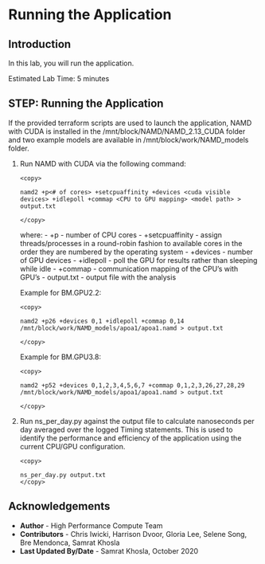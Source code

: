 # Running the Application

## Introduction
In this lab, you will run the application.

Estimated Lab Time: 5 minutes

## **STEP**: Running the Application

If the provided terraform scripts are used to launch the application, NAMD with CUDA is installed in the /mnt/block/NAMD/NAMD_2.13_CUDA folder and two example models are available in /mnt/block/work/NAMD_models folder.

1. Run NAMD with CUDA via the following command:

      ```
      <copy>

      namd2 +p<# of cores> +setcpuaffinity +devices <cuda visible devices> +idlepoll +commap <CPU to GPU mapping> <model path> > output.txt

      </copy>

      ```
      where:
         -  +p - number of CPU cores
         - +setcpuaffinity - assign threads/processes in a round-robin fashion to available cores in the order they are numbered by the operating system
         - +devices - number of GPU devices
         - +idlepoll - poll the GPU for results rather than sleeping while idle
         - +commap - communication mapping of the CPU’s with GPU’s
         - output.txt - output file with the analysis

      Example for BM.GPU2.2:

      ```
      <copy>

      namd2 +p26 +devices 0,1 +idlepoll +commap 0,14 /mnt/block/work/NAMD_models/apoa1/apoa1.namd > output.txt

      </copy>
      ```

      Example for BM.GPU3.8:

      ```
      <copy>

      namd2 +p52 +devices 0,1,2,3,4,5,6,7 +commap 0,1,2,3,26,27,28,29 /mnt/block/work/NAMD_models/apoa1/apoa1.namd > output.txt

      </copy>
      ```

2. Run ns_per_day.py against the output file to calculate nanoseconds per day averaged over the logged Timing statements. This is used to identify the performance and efficiency of the application using the current CPU/GPU configuration.

      ```
      <copy>

      ns_per_day.py output.txt
      </copy>
      ```

## Acknowledgements
* **Author** - High Performance Compute Team
* **Contributors** -  Chris Iwicki, Harrison Dvoor, Gloria Lee, Selene Song, Bre Mendonca, Samrat Khosla
* **Last Updated By/Date** - Samrat Khosla, October 2020



